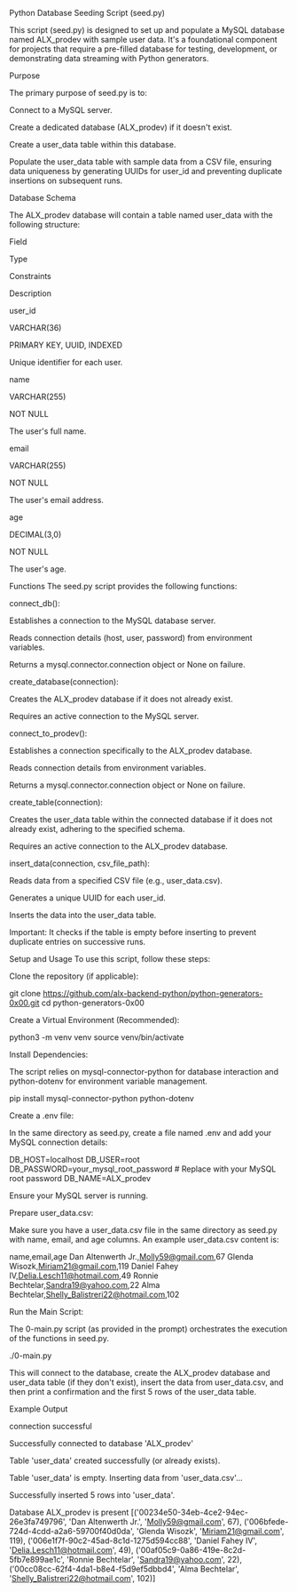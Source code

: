 Python Database Seeding Script (seed.py)

This script (seed.py) is designed to set up and populate a MySQL database named ALX_prodev with sample user data. It's a foundational component for projects that require a pre-filled database for testing, development, or demonstrating data streaming with Python generators.

Purpose

The primary purpose of seed.py is to:

Connect to a MySQL server.

Create a dedicated database (ALX_prodev) if it doesn't exist.

Create a user_data table within this database.

Populate the user_data table with sample data from a CSV file, ensuring data uniqueness by generating UUIDs for user_id and preventing duplicate insertions on subsequent runs.

Database Schema

The ALX_prodev database will contain a table named user_data with the following structure:

Field

Type

Constraints

Description

user_id

VARCHAR(36)

PRIMARY KEY, UUID, INDEXED

Unique identifier for each user.

name

VARCHAR(255)

NOT NULL

The user's full name.

email

VARCHAR(255)

NOT NULL

The user's email address.

age

DECIMAL(3,0)

NOT NULL

The user's age.

Functions
The seed.py script provides the following functions:

connect_db():

Establishes a connection to the MySQL database server.

Reads connection details (host, user, password) from environment variables.

Returns a mysql.connector.connection object or None on failure.

create_database(connection):

Creates the ALX_prodev database if it does not already exist.

Requires an active connection to the MySQL server.

connect_to_prodev():

Establishes a connection specifically to the ALX_prodev database.

Reads connection details from environment variables.

Returns a mysql.connector.connection object or None on failure.

create_table(connection):

Creates the user_data table within the connected database if it does not already exist, adhering to the specified schema.

Requires an active connection to the ALX_prodev database.

insert_data(connection, csv_file_path):

Reads data from a specified CSV file (e.g., user_data.csv).

Generates a unique UUID for each user_id.

Inserts the data into the user_data table.

Important: It checks if the table is empty before inserting to prevent duplicate entries on successive runs.

Setup and Usage
To use this script, follow these steps:

Clone the repository (if applicable):

git clone https://github.com/alx-backend-python/python-generators-0x00.git
cd python-generators-0x00

Create a Virtual Environment (Recommended):

python3 -m venv venv
source venv/bin/activate

Install Dependencies:

The script relies on mysql-connector-python for database interaction and python-dotenv for environment variable management.

pip install mysql-connector-python python-dotenv

Create a .env file:

In the same directory as seed.py, create a file named .env and add your MySQL connection details:

DB_HOST=localhost
DB_USER=root
DB_PASSWORD=your_mysql_root_password # Replace with your MySQL root password
DB_NAME=ALX_prodev

Ensure your MySQL server is running.

Prepare user_data.csv:

Make sure you have a user_data.csv file in the same directory as seed.py with name, email, and age columns. An example user_data.csv content is:

name,email,age
Dan Altenwerth Jr.,Molly59@gmail.com,67
Glenda Wisozk,Miriam21@gmail.com,119
Daniel Fahey IV,Delia.Lesch11@hotmail.com,49
Ronnie Bechtelar,Sandra19@yahoo.com,22
Alma Bechtelar,Shelly_Balistreri22@hotmail.com,102

Run the Main Script:

The 0-main.py script (as provided in the prompt) orchestrates the execution of the functions in seed.py.

./0-main.py

This will connect to the database, create the ALX_prodev database and user_data table (if they don't exist), insert the data from user_data.csv, and then print a confirmation and the first 5 rows of the user_data table.

Example Output

connection successful

Successfully connected to database 'ALX_prodev'

Table 'user_data' created successfully (or already exists).

Table 'user_data' is empty. Inserting data from 'user_data.csv'...

Successfully inserted 5 rows into 'user_data'.

Database ALX_prodev is present
[('00234e50-34eb-4ce2-94ec-26e3fa749796', 'Dan Altenwerth Jr.', 'Molly59@gmail.com', 67), ('006bfede-724d-4cdd-a2a6-59700f40d0da', 'Glenda Wisozk', 'Miriam21@gmail.com', 119), ('006e1f7f-90c2-45ad-8c1d-1275d594cc88', 'Daniel Fahey IV', 'Delia.Lesch11@hotmail.com', 49), ('00af05c9-0a86-419e-8c2d-5fb7e899ae1c', 'Ronnie Bechtelar', 'Sandra19@yahoo.com', 22), ('00cc08cc-62f4-4da1-b8e4-f5d9ef5dbbd4', 'Alma Bechtelar', 'Shelly_Balistreri22@hotmail.com', 102)]
